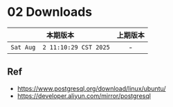 # 02 Downloads

|本期版本|上期版本
|:---:|:---:
`Sat Aug  2 11:10:29 CST 2025` | -

## Ref

* https://www.postgresql.org/download/linux/ubuntu/
* <https://developer.aliyun.com/mirror/postgresql>